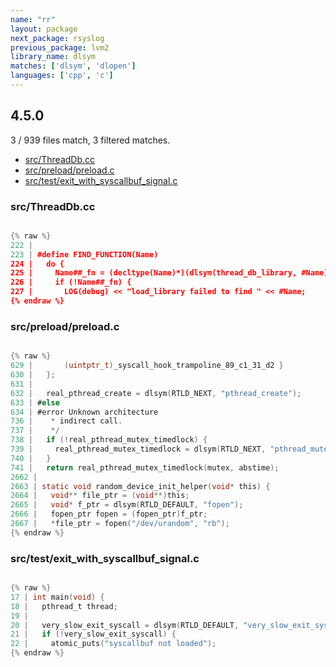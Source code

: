 ```yaml
---
name: "rr"
layout: package
next_package: rsyslog
previous_package: lvm2
library_name: dlsym
matches: ['dlsym', 'dlopen']
languages: ['cpp', 'c']
---
```

## 4.5.0
3 / 939 files match, 3 filtered matches.

 - [src/ThreadDb.cc](#srcthreaddbcc)
 - [src/preload/preload.c](#srcpreloadpreloadc)
 - [src/test/exit_with_syscallbuf_signal.c](#srctestexit_with_syscallbuf_signalc)

### src/ThreadDb.cc

```cpp

{% raw %}
222 | 
223 | #define FIND_FUNCTION(Name)                                                    \
224 |   do {                                                                         \
225 |     Name##_fn = (decltype(Name)*)(dlsym(thread_db_library, #Name));            \
226 |     if (!Name##_fn) {                                                          \
227 |       LOG(debug) << "load_library failed to find " << #Name;                   \
{% endraw %}

```
### src/preload/preload.c

```c

{% raw %}
629 |       (uintptr_t)_syscall_hook_trampoline_89_c1_31_d2 }
630 |   };
631 | 
632 |   real_pthread_create = dlsym(RTLD_NEXT, "pthread_create");
633 | #else
634 | #error Unknown architecture
736 |    * indirect call.
737 |    */
738 |   if (!real_pthread_mutex_timedlock) {
739 |     real_pthread_mutex_timedlock = dlsym(RTLD_NEXT, "pthread_mutex_timedlock");
740 |   }
741 |   return real_pthread_mutex_timedlock(mutex, abstime);
2662 | 
2663 | static void random_device_init_helper(void* this) {
2664 |   void** file_ptr = (void**)this;
2665 |   void* f_ptr = dlsym(RTLD_DEFAULT, "fopen");
2666 |   fopen_ptr fopen = (fopen_ptr)f_ptr;
2667 |   *file_ptr = fopen("/dev/urandom", "rb");
{% endraw %}

```
### src/test/exit_with_syscallbuf_signal.c

```c

{% raw %}
17 | int main(void) {
18 |   pthread_t thread;
19 | 
20 |   very_slow_exit_syscall = dlsym(RTLD_DEFAULT, "very_slow_exit_syscall");
21 |   if (!very_slow_exit_syscall) {
22 |     atomic_puts("syscallbuf not loaded");
{% endraw %}

```